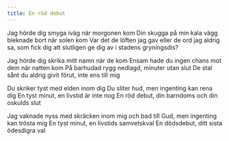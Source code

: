 ```yaml
---
title: En röd debut
---
```


Jag hörde dig smyga iväg
när morgonen kom
Din skugga på min kala vägg bleknade bort
när solen kom
Var det de löften jag gav
eller de ord jag aldrig sa,
som fick dig att slutligen ge dig av
i stadens gryningsdis?

Jag hörde dig skrika mitt namn
när de kom
Ensam hade du ingen chans mot dem
när natten kom
På barhudad rygg nedlagd,
minuter utan slut
De stal sånt du aldrig givit förut,
inte ens till mig 

Du skriker tyst
med elden inom dig
Du sliter hud,
men ingenting kan rena dig
En tyst minut,
en livstid är inte nog
En röd debut,
din barndoms och din oskulds slut 

Jag vaknade nyss
med skräcken inom mig
och bad till Gud,
men ingenting kan trösta mig
En tyst minut,
en livstids samvetskval
En dödsdebut,
ditt sista ödesdigra val